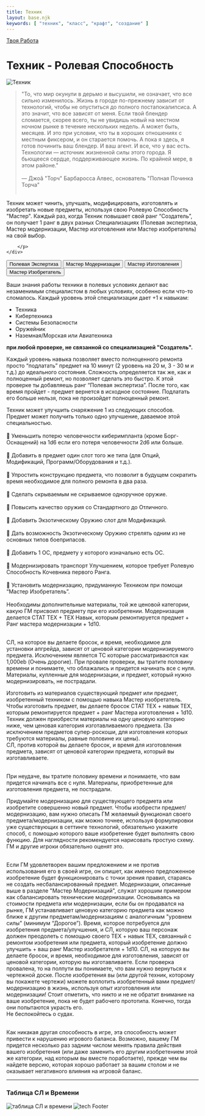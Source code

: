 ```yaml
---
title: Техник
layout: base.njk
keywords: [ "техник", "класс", "крафт", "создание" ]
---
```

<a href="{{ '/job/' | url }}" class="return-link">Твоя Работа</a>
# Техник - Ролевая Способность

<div class="image-container image-left">
    <img src="{{ '/images/content/job/tech/tech-art.png' | url }}" alt="Техник">
    <div class="text">
        <p>

>"То, что мир окунули в дерьмо и высушили, не означает, что все сильно
изменилось. Жизнь в городе по-прежнему зависит от технологий, чтобы не
опуститься до полного постапокалипсиса. А это значит, что все зависят от
меня. Если твой блендер сломается, скорее всего, ты не увидишь новый на
местном ночном рынке в течение нескольких недель. А может быть, месяцев.
И это при условии, что ты в хороших отношениях с местным фиксером, и он
старается помочь. А пока я здесь, я готов починить ваш блендер. И ваш агент. И
все, что у вас есть. Технологии — источник жизненной силы этого города. Я
бьющееся сердце, поддерживающее жизнь. По крайней мере, в этом районе."<br><br>
— Джоã "Торч" Барбаросса Алвес, основатель "Полная Починка Торча"<br><br>

Техник может чинить, улучшать, модифицировать, изготовлять и изобретать новые предметы,
используя свою Ролевую Способность "Мастер".
Каждый раз, когда Техник повышает свой ранг “Создатель”,
он получает 1 ранг в двух разных Специализациях (Полевая экспертиза, Мастер модернизации, Мастер изготовления или Мастер изобретатель) на свой выбор.

        </p>
    </div>
</div>

<div class="tab-buttons">
  <button class="tab-button" data-tab="skill1">Полевая Экспертиза</button>
  <button class="tab-button" data-tab="skill2">Мастер Модернизации</button>
  <button class="tab-button" data-tab="skill3">Мастер Изготовления</button>
  <button class="tab-button" data-tab="skill4">Мастер Изобретатель</button>
</div>

<div class="tab-content" id="skill1">

Ваши знания работы техники в полевых условиях делают вас незаменимым специалистом в любых условиях,
особенно если что-то сломалось.
Каждый уровень этой специализации дает +1 к навыкам:<br>
- Техника
- Кибертехника
- Системы Безопасности
- Оружейник
- Наземная/Морская или Авиатехника

**при любой проверке, не связанной со специализацией "Создатель".**<br>

Каждый уровень навыка позволяет вместо полноценного ремонта просто “подлатать”
предмет на 10 минут (2 уровень на 20 м, 3 - 30 м и т.д.) до идеального состояния.
Сложность определяется так же, как и полноценный ремонт, но позволяет сделать это быстро.
К этой проверке ты добавляешь ранг “Полевая экспертиза”.
После того, как время пройдет - предмет вернется в исходное состояние.
Подлатать его больше нельзя, пока не произойдет полноценный ремонт.

</div>

<div class="tab-content" id="skill2">

Техник может улучшить снаряжение 1 из следующих способов. Предмет может
получить только одно улучшение, даваемое этой специальностью.<br><br>
🔴 Уменьшить потерю человечности киберимпланта (кроме Борг-Оснащений) на 1d6 если его потеря человечности 2d6 или больше.<br><br>
🔴 Добавить в предмет один слот того же типа (для Опций, Модификаций,
Программ/Оборудования и т.д.).<br><br>
🔴 Упростить конструкцию предмета, что позволит в будущем сократить время
необходимое для полного ремонта в два раза.<br><br>
🔴 Сделать скрываемым не скрываемое одноручное оружие.<br><br>
🔴 Повысить качество оружия со Стандартного до Отличного.<br><br>
🔴 Добавить Экзотическому Оружию слот для Модификаций.<br><br>
🔴 Дать возможность Экзотическому Оружию стрелять одним из не основных
типов боеприпасов.<br><br>
🔴 Добавить 1 ОС, предмету у которого изначально есть ОС.<br><br>
🔴 Модернизировать транспорт Улучшением, которое требует Ролевую
Способность Кочевника первого Ранга.<br><br>
🔴 Установить модернизацию, придуманную Техником при помощи “Мастер Изобретатель”.<br><br>
Необходимы дополнительные материалы, той же ценовой категории, какую ГМ присвоил предмету при его изобретении.
Модернизация делается СТАТ ТЕХ + ТЕХ Навык, которым ремонтируется предмет + Ранг мастера модернизации + 1d10.<br><br>

СЛ, на которое вы делаете бросок, и время, необходимое для установки апгрейда, зависят от ценовой категории модернизируемого предмета.
Исключением является ТС которые рассматриваются как 1,000eb (Очень дорогие).
При провале проверки, вы тратите половину времени и понимаете, что облажались и придется начинать все с нуля.
Материалы, купленные для модернизации, и предмет, который нужно модернизировать, не пострадали.

</div>

<div class="tab-content" id="skill3">

Изготовить из материалов существующий предмет или предмет, изобретенный техником с помощью навыка Мастер изобретатель.
Чтобы изготовить предмет, вы делаете бросок СТАТ ТЕХ + навык ТЕХ, которым ремонтируется предмет + ранг Мастера изготовления + 1d10.
Техник должен приобрести материалы на одну ценовую категорию ниже, чем ценовая категория изготавливаемого предмета.
(За исключением предметов супер-роскоши, для изготовления которых требуются материалы, равные половине их цены).<br>
СЛ, против которой вы делаете бросок, и время для изготовления предмета, зависят от ценовой категории предмета, который вы изготавливаете.<br><br>

При неудаче, вы тратите половину времени и понимаете, что вам придется начинать все с нуля.
Материалы, приобретенные для изготовления предмета, не пострадали.

</div>

<div class="tab-content" id="skill4">

Придумайте модернизацию для существующего предмета или изобретите совершенно новый предмет.
Чтобы изобрести предмет/модернизацию, вам нужно описать ГМ желаемый функционал своего предмета/модернизации,
как можно точнее, используя формулировки уже существующих в сеттинге технологий,
обязательно укажите способ, с помощью которого ваше изобретение будет выполнять свою функцию.
Для наглядности рекомендуется нарисовать простую схему. ГМ и другие игроки обязательно оценят это.<br><br>

Если ГМ удовлетворен вашим предложением и не против использования его в своей игре, он опишет,
как именно предложенное изобретение будет функционировать с точки зрения правил,
стараясь не создать несбалансированный предмет.
Модернизации, описанные выше в разделе "Мастер Модернизаций",
служат хорошим примером как сбалансировать технические модернизации.
Основываясь на стоимости предмета или модернизации, если бы он продавался на рынке,
ГМ устанавливает ценовую категорию предмета как можно ближе к другим предметам/модернизациям с аналогичным "уровнем силы" (минимум “Дорогое”).
Время, которое потребуется для изобретения предмета/улучшения, и СЛ,
которую ваш персонаж должен преодолеть с помощью своего ТЕХ + навык ТЕХ,
связанный с ремонтом изобретения или предмета, который изобретение должно улучшить + ваш ранг Мастер изобретателя + 1d10.
СЛ, на которую вы делаете бросок, и время, необходимое для изготовления, зависят от
ценовой категории, которую вы изготавливаете. Если проверка провалена, то на полпути вы понимаете, что вам нужно вернуться к чертежной доске.
После изобретения вы (или другой техник, которому вы покажете чертежи) можете воплотить изобретенный вами предмет/модернизацию в жизнь,
используя опыт изготовления или модернизации!
Стоит отметить, что никто и не не обратит внимание на ваше изобретение, пока не будет рабочего прототипа.
Конечно, тогда они попытаются украсть его.<br>Не беспокойтесь о судах.<br><br>

Как никакая другая способность в игре, эта способность может привести к нарушению игрового баланса.
Возможно, вашему ГМ придется несколько раз задним числом менять правила действия вашего изобретения (или даже заменить его другим изобретением этой же категории, над которым вы вместе поработаете),
прежде чем вы найдете версию, которая хорошо работает за вашим столом и не оказывает негативного влияния на игровой баланс.

</div>

---

### Таблица СЛ и Времени

<img src="{{ '/images/content/job/tech/tech-table.png' | url }}" alt="таблица СЛ и времени" class="image-container" />

<img src="{{ '/images/content/job/tech/tech-footer.png' | url }}" alt="tech Footer" class="footer-image" />